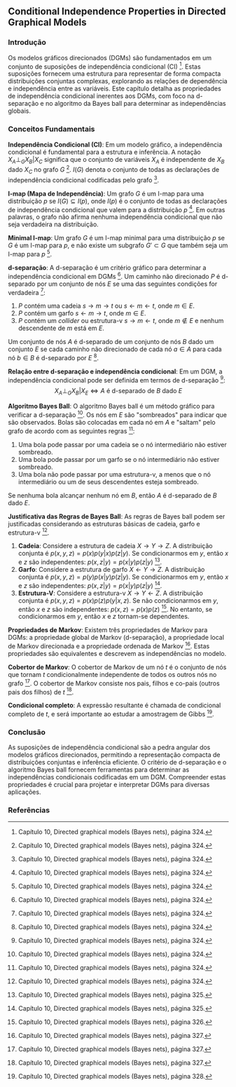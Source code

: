 ## Conditional Independence Properties in Directed Graphical Models

### Introdução
Os modelos gráficos direcionados (DGMs) são fundamentados em um conjunto de suposições de independência condicional (CI) [^324]. Estas suposições fornecem uma estrutura para representar de forma compacta distribuições conjuntas complexas, explorando as relações de dependência e independência entre as variáveis. Este capítulo detalha as propriedades de independência condicional inerentes aos DGMs, com foco na d-separação e no algoritmo da Bayes ball para determinar as independências globais.

### Conceitos Fundamentais

**Independência Condicional (CI)**: Em um modelo gráfico, a independência condicional é fundamental para a estrutura e inferência. A notação $X_A \perp_G X_B | X_C$ significa que o conjunto de variáveis $X_A$ é independente de $X_B$ dado $X_C$ no grafo $G$ [^324]. $I(G)$ denota o conjunto de todas as declarações de independência condicional codificadas pelo grafo [^324].

**I-map (Mapa de Independência)**: Um grafo $G$ é um I-map para uma distribuição $p$ se $I(G) \subseteq I(p)$, onde $I(p)$ é o conjunto de todas as declarações de independência condicional que valem para a distribuição $p$ [^324]. Em outras palavras, o grafo não afirma nenhuma independência condicional que não seja verdadeira na distribuição.

**Minimal I-map**: Um grafo $G$ é um I-map minimal para uma distribuição $p$ se $G$ é um I-map para $p$, e não existe um subgrafo $G' \subset G$ que também seja um I-map para $p$ [^324].

**d-separação**: A d-separação é um critério gráfico para determinar a independência condicional em DGMs [^324]. Um caminho não direcionado $P$ é d-separado por um conjunto de nós $E$ se uma das seguintes condições for verdadeira [^324]:

1.  $P$ contém uma cadeia $s \rightarrow m \rightarrow t$ ou $s \leftarrow m \leftarrow t$, onde $m \in E$.
2.  $P$ contém um garfo $s \leftarrow m \rightarrow t$, onde $m \in E$.
3.  $P$ contém um *collider* ou estrutura-v $s \rightarrow m \leftarrow t$, onde $m \notin E$ e nenhum descendente de $m$ está em $E$.

Um conjunto de nós $A$ é d-separado de um conjunto de nós $B$ dado um conjunto $E$ se cada caminho não direcionado de cada nó $a \in A$ para cada nó $b \in B$ é d-separado por $E$ [^324].

**Relação entre d-separação e independência condicional**: Em um DGM, a independência condicional pode ser definida em termos de d-separação [^324]:
$$X_A \perp_G X_B | X_E \Leftrightarrow A \text{ é d-separado de } B \text{ dado } E$$

**Algoritmo Bayes Ball**: O algoritmo Bayes ball é um método gráfico para verificar a d-separação [^324]. Os nós em $E$ são "sombreados" para indicar que são observados. Bolas são colocadas em cada nó em $A$ e "saltam" pelo grafo de acordo com as seguintes regras [^324]:

1.  Uma bola pode passar por uma cadeia se o nó intermediário não estiver sombreado.
2.  Uma bola pode passar por um garfo se o nó intermediário não estiver sombreado.
3.  Uma bola não pode passar por uma estrutura-v, a menos que o nó intermediário ou um de seus descendentes esteja sombreado.

Se nenhuma bola alcançar nenhum nó em $B$, então $A$ é d-separado de $B$ dado $E$.

**Justificativa das Regras de Bayes Ball**: As regras de Bayes ball podem ser justificadas considerando as estruturas básicas de cadeia, garfo e estrutura-v [^324].

1.  **Cadeia**: Considere a estrutura de cadeia $X \rightarrow Y \rightarrow Z$. A distribuição conjunta é $p(x, y, z) = p(x)p(y|x)p(z|y)$. Se condicionarmos em $y$, então $x$ e $z$ são independentes: $p(x, z|y) = p(x|y)p(z|y)$ [^325].
2.  **Garfo**: Considere a estrutura de garfo $X \leftarrow Y \rightarrow Z$. A distribuição conjunta é $p(x, y, z) = p(y)p(x|y)p(z|y)$. Se condicionarmos em $y$, então $x$ e $z$ são independentes: $p(x, z|y) = p(x|y)p(z|y)$ [^325].
3.  **Estrutura-V**: Considere a estrutura-v $X \rightarrow Y \leftarrow Z$. A distribuição conjunta é $p(x, y, z) = p(x)p(z)p(y|x, z)$. Se não condicionarmos em $y$, então $x$ e $z$ são independentes: $p(x, z) = p(x)p(z)$ [^326]. No entanto, se condicionarmos em $y$, então $x$ e $z$ tornam-se dependentes.

**Propriedades de Markov**: Existem três propriedades de Markov para DGMs: a propriedade global de Markov (d-separação), a propriedade local de Markov direcionada e a propriedade ordenada de Markov [^327]. Estas propriedades são equivalentes e descrevem as independências no modelo.

**Cobertor de Markov**: O cobertor de Markov de um nó $t$ é o conjunto de nós que tornam $t$ condicionalmente independente de todos os outros nós no grafo [^327]. O cobertor de Markov consiste nos pais, filhos e co-pais (outros pais dos filhos) de $t$ [^327].

**Condicional completo**: A expressão resultante é chamada de condicional completo de $t$, e será importante ao estudar a amostragem de Gibbs [^328].

### Conclusão
As suposições de independência condicional são a pedra angular dos modelos gráficos direcionados, permitindo a representação compacta de distribuições conjuntas e inferência eficiente. O critério de d-separação e o algoritmo Bayes ball fornecem ferramentas para determinar as independências condicionais codificadas em um DGM. Compreender estas propriedades é crucial para projetar e interpretar DGMs para diversas aplicações.

### Referências
[^324]: Capítulo 10, Directed graphical models (Bayes nets), página 324.
[^325]: Capítulo 10, Directed graphical models (Bayes nets), página 325.
[^326]: Capítulo 10, Directed graphical models (Bayes nets), página 326.
[^327]: Capítulo 10, Directed graphical models (Bayes nets), página 327.
[^328]: Capítulo 10, Directed graphical models (Bayes nets), página 328.

<!-- END -->